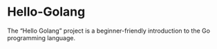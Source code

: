 # Hello-Golang
The “Hello Golang” project is a beginner-friendly introduction to the Go programming language.
